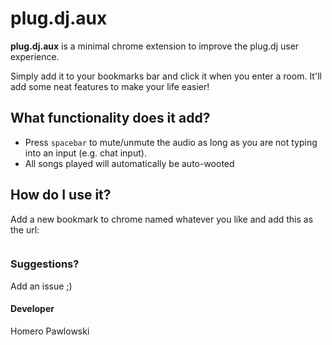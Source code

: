 # plug.dj.aux

**plug.dj.aux** is a minimal chrome extension to improve the plug.dj user experience.

Simply add it to your bookmarks bar and click it when you enter a room. It'll add some neat features to make your life easier! 

## What functionality does it add?

* Press `spacebar` to mute/unmute the audio as long as you are not typing into an input (e.g. chat input).
* All songs played will automatically be auto-wooted

## How do I use it? 

Add a new bookmark to chrome named whatever you like and add this as the url: 

```

```

### Suggestions? 

Add an issue ;)

#### Developer

Homero Pawlowski